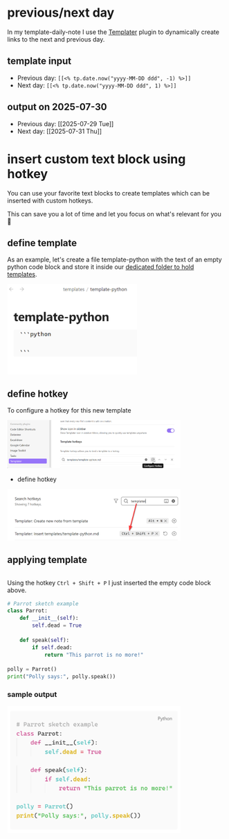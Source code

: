 # previous/next day

In my template-daily-note I use the [Templater](https://silentvoid13.github.io/Templater/) plugin to dynamically create links to the next and previous day. 

## template input
- Previous day: `[[<% tp.date.now("yyyy-MM-DD ddd", -1) %>]]`
- Next day: `[[<% tp.date.now("yyyy-MM-DD ddd", 1) %>]]`

## output on 2025-07-30
- Previous day: [[2025-07-29 Tue]]
- Next day: [[2025-07-31 Thu]]


# insert custom text block using hotkey

You can use your favorite text blocks to create templates which can be inserted with custom hotkeys. 

This can save you a lot of time and let you focus on what's relevant for you 🥳


## define template

As an example, let's create a file template-python with the text of an empty python code block and store it inside our <a href="../setup.md#templates-define-folder-location">dedicated folder to hold templates</a>. 

<img src="../../pics/template-python.png" width="300">


## define hotkey

To configure a hotkey for this new template

<img src="../../pics/templater-configure-hotkeys.png" width="400">

- define hotkey
<img src="../../pics/templater-define-hotkey.png" width="400">

## applying template

```python

```

Using the hotkey `Ctrl + Shift + P` I just inserted the empty code block above. 


```python
# Parrot sketch example
class Parrot:
    def __init__(self):
        self.dead = True

    def speak(self):
        if self.dead:
            return "This parrot is no more!"

polly = Parrot()
print("Polly says:", polly.speak())
```

### sample output

<img src="../../pics/templater-python-example.png" width="400">


